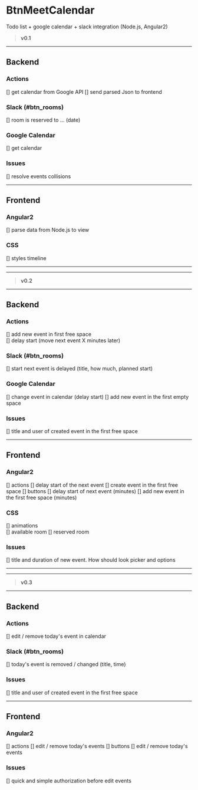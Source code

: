 # BtnMeetCalendar
Todo list + google calendar + slack integration (Node.js, Angular2)

> **v0.1**

---

## Backend

### Actions 
[] get calendar from Google API 
[] send parsed Json to frontend 

### Slack (#btn_rooms) 

[] room is reserved to ... (date)

### Google Calendar 

[] get calendar 

### Issues

[] resolve events collisions

---

## Frontend 

### Angular2 

[] parse data from Node.js to view 

### CSS

[] styles timeline

---
---

> **v0.2**
---

## Backend

### Actions 

[] add new event in first free space  
[] delay start (move next event X minutes later) 

### Slack (#btn_rooms) 

[] start next event is delayed (title, how much, planned start)

### Google Calendar 

[] change event in calendar (delay start) 
[] add new event in the first empty space 

### Issues

[] title and user of created event in the first free space

---

## Frontend 

### Angular2 

[] actions 
  [] delay start of the next event
  [] create event in the first free space 
[] buttons
  [] delay start of next event (minutes) 
  [] add new event in the first free space (minutes)

### CSS

[] animations  
  [] available room 
  [] reserved room 

### Issues

[] title and duration of new event. How should look picker and options

---
---

> **v0.3**
---

## Backend

### Actions 

[] edit / remove today's event in calendar

### Slack (#btn_rooms) 

[] today's event is removed / changed (title, time) 

### Issues

[] title and user of created event in the first free space

---

## Frontend 

### Angular2 

[] actions 
  [] edit / remove today's events
[] buttons
  [] edit / remove today's events

### Issues

[] quick and simple authorization before edit events 
